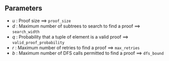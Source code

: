 ## Parameters
- <a id="params-u">$u$</a> : Proof size $\implies$ `proof_size`
- <a id="params-d">$d$</a> : Maximum number of subtrees to search to find a proof $\implies$ `search_width`
- <a id="params-q">$q$</a> : Probability that a tuple of element is a valid proof $\implies$ `valid_proof_probability`
- <a id="params-r">$r$</a> : Maximum number of retries to find a proof $\implies$ `max_retries`
- <a id="params-b">$b$</a> : Maximum number of DFS calls permitted to find a proof $\implies$ `dfs_bound`
